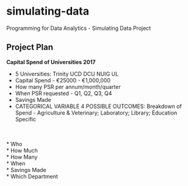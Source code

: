 # simulating-data
Programming for Data Analytics - Simulating Data Project

## Project Plan

**Capital Spend of Universities 2017**

* 5 Universities: Trinity UCD DCU NUIG UL<br>
* Capital Spend - €25000 - €1,000,000 <br>
* How many PSR per annum/month/quarter
* When PSR requested - Q1, Q2, Q3, Q4 <br>
* Savings Made
* CATEGORICAL VARIABLE 4 POSSIBLE OUTCOMES: Breakdown of Spend - Agriculture & Veterinary; Laboratory; Library; Education Specific <br>
<br>
<br>
* Who <br>
* How Much <br>
* How Many <br>
* When <br>
* Savings Made <br>
* Which Department<br>
